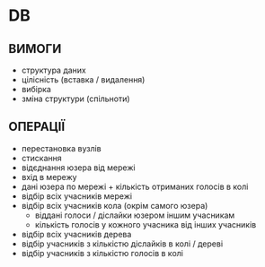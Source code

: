 # DB

## ВИМОГИ
- структура даних
- цілісність (вставка / видалення)
- вибірка
- зміна структури (спільноти)


## ОПЕРАЦІЇ
- перестановка вузлів
- стискання
- відєднання юзера від мережі
- вхід в мережу
- дані юзера по мережі + кількість отриманих голосів в колі
- відбір всіх учасників мережі
- відбір всіх учасників кола (окрім самого юзера)
  + віддані голоси / діслайки юзером іншим учасникам
  + кількість голосів у кожного учасника від інших учасників
- відбір всіх учасників дерева
- відбір учасників з кількістю діслайків в колі / дереві
- відбір учасників з кількістю голосів в колі
